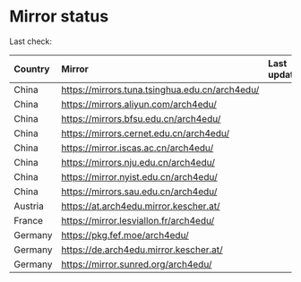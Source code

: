 <script src="./time.js"></script>
# Mirror status
Last check: <script type="text/javascript">localize(1708499774.327353);</script>

|Country|Mirror|Last update|
|:------|:-----|:----------|
|China|https://mirrors.tuna.tsinghua.edu.cn/arch4edu/|<script type="text/javascript">localize(1708453978);</script>|
|China|https://mirrors.aliyun.com/arch4edu/|<script type="text/javascript">localize(1708453978);</script>|
|China|https://mirrors.bfsu.edu.cn/arch4edu/|<script type="text/javascript">localize(1708453978);</script>|
|China|https://mirrors.cernet.edu.cn/arch4edu/|<script type="text/javascript">localize(1708453978);</script>|
|China|https://mirror.iscas.ac.cn/arch4edu/|<script type="text/javascript">localize(1708453978);</script>|
|China|https://mirrors.nju.edu.cn/arch4edu/|<script type="text/javascript">localize(1708453978);</script>|
|China|https://mirror.nyist.edu.cn/arch4edu/|<script type="text/javascript">localize(1708453978);</script>|
|China|https://mirrors.sau.edu.cn/arch4edu/|<script type="text/javascript">localize(1708453978);</script>|
|Austria|https://at.arch4edu.mirror.kescher.at/|<script type="text/javascript">localize(1708453978);</script>|
|France|https://mirror.lesviallon.fr/arch4edu/|<script type="text/javascript">localize(1708410782);</script>|
|Germany|https://pkg.fef.moe/arch4edu/|<script type="text/javascript">localize(1708453978);</script>|
|Germany|https://de.arch4edu.mirror.kescher.at/|<script type="text/javascript">localize(1708453978);</script>|
|Germany|https://mirror.sunred.org/arch4edu/|<script type="text/javascript">localize(1708453978);</script>|

<script src="./tablefilter/tablefilter.js"></script>
<script src="./table.js"></script>